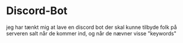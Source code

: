 # Discord-Bot
jeg har tænkt mig at lave en discord bot der skal kunne tilbyde folk på serveren salt når de kommer ind, og når de nævner visse "keywords"
